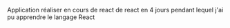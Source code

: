 Application réaliser en cours de react de react en 4 jours pendant lequel j'ai pu apprendre le langage React 
